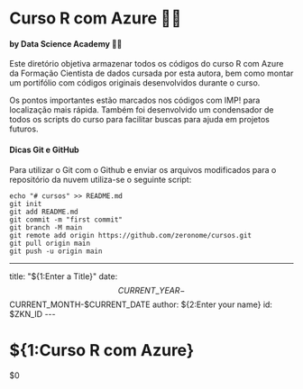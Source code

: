 # Curso R com Azure 🐱‍👤

#### by Data Science Academy 🐱‍🏍

Este diretório objetiva armazenar todos os códigos do curso R com Azure da Formação Cientista de dados cursada por esta autora, bem como montar um portifólio com códigos originais desenvolvidos durante o curso.

Os pontos importantes estão marcados nos códigos com IMP! para localização mais rápida. Também foi desenvolvido um condensador de todos os scripts do curso para facilitar buscas para ajuda em projetos futuros.


#### Dicas Git e GitHub

Para utilizar o Git com o Github e enviar os arquivos modificados para o repositório da nuvem utiliza-se o seguinte script:

    echo "# cursos" >> README.md
    git init
    git add README.md
    git commit -m "first commit"
    git branch -M main
    git remote add origin https://github.com/zeronome/cursos.git
    git pull origin main
    git push -u origin main
    

 



--- 
title: "${1:Enter a Title}" 
date: $$CURRENT\_YEAR-$$CURRENT_MONTH-$CURRENT_DATE 
author: ${2:Enter your name} id: 
$ZKN_ID --- 

# ${1:Curso R com Azure} 
$0
